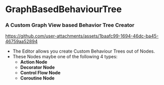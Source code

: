 # GraphBasedBehaviourTree

### A Custom Graph View based Behavior Tree Creator

https://github.com/user-attachments/assets/1baafc99-1694-46dc-ba45-46759aa52894

- The Editor allows you create Custom Behaviour Trees out of Nodes.
- These Nodes maybe one of the following 4 types:
  - **Action Node**
  - **Decorator Node**
  - **Control Flow Node**
  - **Coroutine Node**

